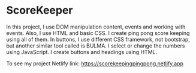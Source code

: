 # ScoreKeeper

In this project, I use DOM manipulation content, events and working with events. Also, I use HTML and basic CSS. I create ping pong score keeping using all of them. In buttons, I use different CSS framework, not bootstrap, but another similar tool called is BULMA. I select or change the numbers using JavaScript. I create buttons and headings using HTML.

To see my project Netlify link: https://scorekeepingpingpong.netlify.app
